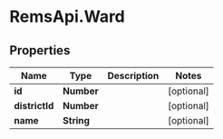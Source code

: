 # RemsApi.Ward

## Properties
Name | Type | Description | Notes
------------ | ------------- | ------------- | -------------
**id** | **Number** |  | [optional] 
**districtId** | **Number** |  | [optional] 
**name** | **String** |  | [optional] 



